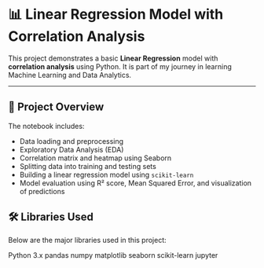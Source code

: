 # 📊 Linear Regression Model with Correlation Analysis

This project demonstrates a basic **Linear Regression** model with **correlation analysis** using Python. It is part of my journey in learning Machine Learning and Data Analytics.

---

## 🧠 Project Overview

The notebook includes:
- Data loading and preprocessing
- Exploratory Data Analysis (EDA)
- Correlation matrix and heatmap using Seaborn
- Splitting data into training and testing sets
- Building a linear regression model using `scikit-learn`
- Model evaluation using R² score, Mean Squared Error, and visualization of predictions

## 🛠️ Libraries Used
Below are the major libraries used in this project:

Python 3.x
pandas
numpy
matplotlib
seaborn
scikit-learn
jupyter

